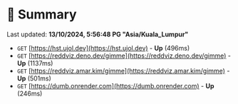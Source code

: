 # 📖 Summary
Last updated: **13/10/2024, 5:56:48 PG "Asia/Kuala_Lumpur"**

- `GET` [https://hst.ujol.dev](https://hst.ujol.dev) - **Up** (496ms)
- `GET` [https://reddviz.deno.dev/gimme](https://reddviz.deno.dev/gimme) - **Up** (1137ms)
- `GET` [https://reddviz.amar.kim/gimme](https://reddviz.amar.kim/gimme) - **Up** (501ms)
- `GET` [https://dumb.onrender.com](https://dumb.onrender.com) - **Up** (246ms)

